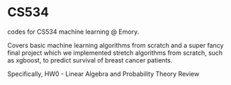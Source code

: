 # CS534
codes for CS534 machine learning @ Emory. 

Covers basic machine learning algorithms from scratch and a super fancy final project which we implemented stretch algorithms from scratch, such as xgboost, to predict survival of breast cancer patients.

Specifically,
HW0 - Linear Algebra and Probability Theory Review
